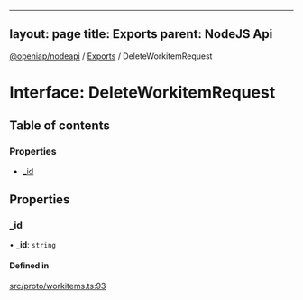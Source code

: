 
---
layout: page
title: Exports
parent: NodeJS Api
---
[@openiap/nodeapi](../README.md) / [Exports](../modules.md) / DeleteWorkitemRequest

# Interface: DeleteWorkitemRequest

## Table of contents

### Properties

- [\_id](DeleteWorkitemRequest.md#_id)

## Properties

### \_id

• **\_id**: `string`

#### Defined in

[src/proto/workitems.ts:93](https://github.com/openiap/nodeapi/blob/a6b5438/src/proto/workitems.ts#L93)
